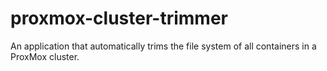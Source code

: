 # proxmox-cluster-trimmer
An application that automatically trims the file system of all containers in a ProxMox cluster.
